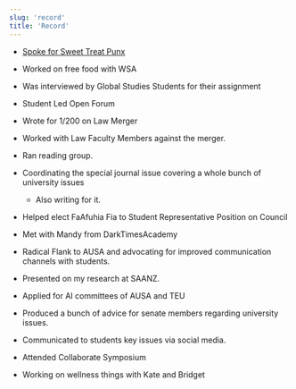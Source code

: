 ```yaml
---
slug: 'record'
title: 'Record'
---
```


- [Spoke for Sweet Treat Punx](https://www.instagram.com/p/DH4Q-0ezYNr/)
- Worked on free food with WSA
- Was interviewed by Global Studies Students for their assignment


- Student Led Open Forum
- Wrote for 1/200 on Law Merger
- Worked with Law Faculty Members against the merger.
- Ran reading group.
- Coordinating the special journal issue covering a whole bunch of university issues
  - Also writing for it.
- Helped elect FaAfuhia Fia to Student Representative Position on Council


- Met with Mandy from DarkTimesAcademy
- Radical Flank to AUSA and advocating for improved communication channels with students.


- Presented on my research at SAANZ.


- Applied for AI committees of AUSA and TEU

- Produced a bunch of advice for senate members regarding university issues.
- Communicated to students key issues via social media.

- Attended Collaborate Symposium

- Working on wellness things with Kate and Bridget